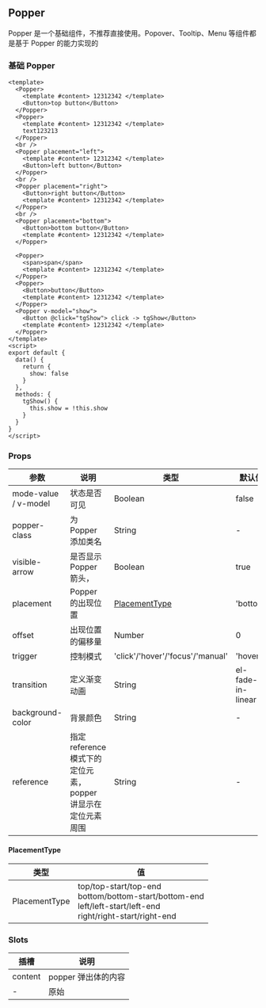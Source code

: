 ## Popper

Popper 是一个基础组件，不推荐直接使用。Popover、Tooltip、Menu 等组件都是基于 Popper 的能力实现的

### 基础 Popper

```vue demo
<template>
  <Popper>
    <template #content> 12312342 </template>
    <Button>top button</Button>
  </Popper>
  <Popper>
    <template #content> 12312342 </template>
    text123213
  </Popper>
  <br />
  <Popper placement="left">
    <template #content> 12312342 </template>
    <Button>left button</Button>
  </Popper>
  <br />
  <Popper placement="right">
    <Button>right button</Button>
    <template #content> 12312342 </template>
  </Popper>
  <br />
  <Popper placement="bottom">
    <Button>bottom button</Button>
    <template #content> 12312342 </template>
  </Popper>

  <Popper>
    <span>span</span>
    <template #content> 12312342 </template>
  </Popper>
  <Popper>
    <Button>button</Button>
    <template #content> 12312342 </template>
  </Popper>
  <Popper v-model="show">
    <Button @click="tgShow"> click -> tgShow</Button>
    <template #content> 12312342 </template>
  </Popper>
</template>
<script>
export default {
  data() {
    return {
      show: false
    }
  },
  methods: {
    tgShow() {
      this.show = !this.show
    }
  }
}
</script>
```

### Props

| 参数                 | 说明                                                         | 类型                             | 默认值            |
| -------------------- | ------------------------------------------------------------ | -------------------------------- | ----------------- |
| mode-value / v-model | 状态是否可见                                                 | Boolean                          | false             |
| popper-class         | 为 Popper 添加类名                                           | String                           | -                 |
| visible-arrow        | 是否显示 Popper 箭头，                                       | Boolean                          | true              |
| placement            | Popper 的出现位置                                            | [PlacementType](#placementtype)  | 'bottom'          |
| offset               | 出现位置的偏移量                                             | Number                           | 0                 |
| trigger              | 控制模式                                                     | 'click'/'hover'/'focus'/'manual' | 'hover'           |
| transition           | 定义渐变动画                                                 | String                           | el-fade-in-linear |
| background-color     | 背景颜色                                                     | String                           | -                 |
| reference            | 指定 reference 模式下的定位元素，popper 讲显示在定位元素周围 | String                           | -                 |

#### PlacementType

| 类型          | 值                                                                                                                 |
| ------------- | ------------------------------------------------------------------------------------------------------------------ |
| PlacementType | top/top-start/top-end<br>bottom/bottom-start/bottom-end<br>left/left-start/left-end<br>right/right-start/right-end |

### Slots

| 插槽    | 说明                |
| ------- | ------------------- |
| content | popper 弹出体的内容 |
| -       | 原始                |
